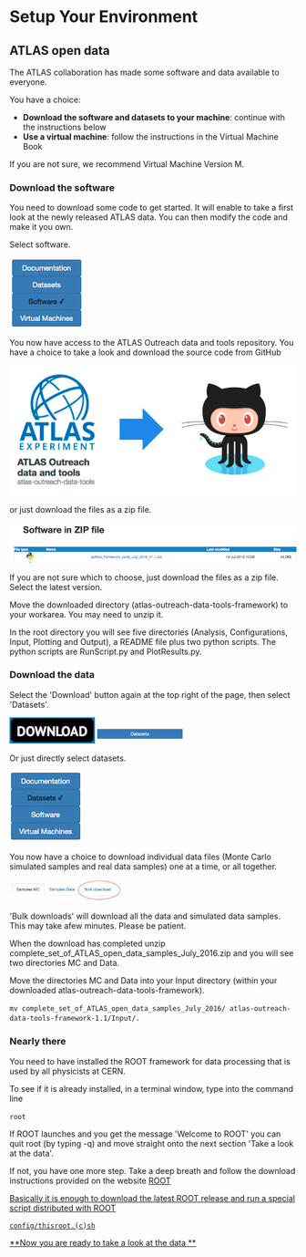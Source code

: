 # Setup Your Environment
## ATLAS open data

The ATLAS collaboration has made some software and data available to everyone.

You have a choice:

* **Download the software and datasets to your machine**: continue with the instructions below
* **Use a virtual machine**: follow the instructions in the Virtual Machine Book

If you are not sure, we recommend Virtual Machine Version M.

### Download the software

You need to download some code to get started. It will enable to take a first look at the newly released ATLAS data.  You can then modify the code and make it you own.

Select software. 

![](Pictures/SoftwareSelected.png)

You now have access to the ATLAS Outreach  data and tools repository. You have a choice to take a look and download the source code from GitHub  

![](Pictures/SoftwareInGithub.png)

or just download the files as a zip file.  

![](Pictures/SoftwareInZip.png)

If you are not sure which to choose, just download the files as a zip file. Select the latest version.
 
Move the downloaded directory (atlas-outreach-data-tools-framework) to your workarea. You may need to unzip it. 
 
In the root directory you will see five directories (Analysis, Configurations, Input, Plotting and Output), a README file plus two python scripts.  The python scripts are RunScript.py and PlotResults.py. 

### Download the data

Select the 'Download' button again at the top right of the page, then select 'Datasets'.

<img src="./Pictures/Download.jpg" width="150" />
<img src="./Pictures/DatasetsButton.jpg" width="150" />

Or just directly select datasets. 

![](Pictures/DatasetsSelected.png)


You now have a choice to download individual data files (Monte Carlo simulated samples and real data samples) one at a time, or all together.

<img src="./Pictures/BulkDownload.jpg" width="200" />

'Bulk downloads' will download all the data and simulated data samples.  This may take afew minutes.  Please be patient.

When the download has completed unzip  complete_set_of_ATLAS_open_data_samples_July_2016.zip and you will see two directories MC and Data.

Move the directories MC and Data into your Input directory (within your downloaded atlas-outreach-data-tools-framework). 

```mv complete_set_of_ATLAS_open_data_samples_July_2016/ atlas-outreach-data-tools-framework-1.1/Input/.```

### Nearly there
  
You need to have installed the ROOT framework for data processing that is used by all physicists at CERN.

To see if it is already installed, in a terminal window, type into the command line

```root```

If ROOT launches and you get the message 'Welcome to ROOT' you can quit root 
(by typing -q)
and move straight onto the next section 'Take a look at the data'.    
    
If not, you have one more step.  Take a deep breath and 
follow the download instructions provided on the website 
<a href="https://root.cern.ch/downloading-root/" target="_blank"> ROOT

Basically it is enough to download the latest ROOT release and
run a special script distributed with ROOT 

    config/thisroot.(c)sh

**Now you are ready to take a look at the data
**
